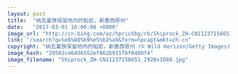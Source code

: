 ```yaml
---
layout: post
title:  "纳瓦霍族保留地内的船岩，新墨西哥州"
date:   "2017-03-01 16:00:00 +0800"
image_url: "http://cn.bing.com/az/hprichbg/rb/Shiprock_ZH-CN11237156651_1920x1080.jpg"
link: "/search?q=%e8%88%b9%e5%b2%a9&form=hpcapt&mkt=zh-cn"
copyright: "纳瓦霍族保留地内的船岩，新墨西哥州 (© Wild Horizon/Getty Images)"
image_hash: "29502c464d6552ef862b911fbf0480f4"
image_filename: "Shiprock_ZH-CN11237156651_1920x1080.jpg"
---
```

